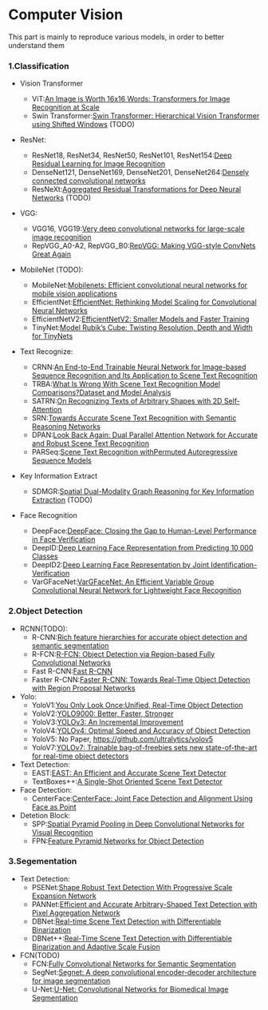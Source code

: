 # Computer Vision
This part is mainly to reproduce various models, in order to better understand them

### 1.Classification
- Vision Transformer
    - ViT:[An Image is Worth 16x16 Words: Transformers for Image Recognition at Scale](https://arxiv.org/abs/2010.11929)
    - Swin Transformer:[Swin Transformer: Hierarchical Vision Transformer using Shifted Windows](https://openaccess.thecvf.com/content/ICCV2021/papers/Liu_Swin_Transformer_Hierarchical_Vision_Transformer_Using_Shifted_Windows_ICCV_2021_paper.pdf) (TODO)
- ResNet:
    - ResNet18, ResNet34, ResNet50, ResNet101, ResNet154:[Deep Residual Learning for Image Recognition](https://openaccess.thecvf.com/content_cvpr_2016/html/He_Deep_Residual_Learning_CVPR_2016_paper.html)
    - DenseNet121, DenseNet169, DenseNet201, DenseNet264:[Densely connected convolutional networks](https://arxiv.org/pdf/2101.03697.pdf) 
    - ResNeXt:[Aggregated Residual Transformations for Deep Neural Networks](https://openaccess.thecvf.com/content_cvpr_2017/html/Xie_Aggregated_Residual_Transformations_CVPR_2017_paper.html) (TODO)
- VGG:
    - VGG16, VGG19:[Very deep convolutional networks for large-scale image recognition](https://arxiv.org/abs/1409.1556)
    - RepVGG_A0-A2, RepVGG_B0:[RepVGG: Making VGG-style ConvNets Great Again](https://arxiv.org/pdf/2101.03697.pdf) 
- MobileNet (TODO):
    - MobileNet:[Mobilenets: Efficient convolutional neural networks for mobile vision applications](https://arxiv.org/abs/1704.04861)
    - EfficientNet:[EfficientNet: Rethinking Model Scaling for Convolutional Neural Networks](https://arxiv.org/abs/1905.11946)
    - EfficientNetV2:[EfficientNetV2: Smaller Models and Faster Training](https://arxiv.org/abs/2104.00298)
    - TinyNet:[Model Rubik’s Cube: Twisting Resolution, Depth and Width for TinyNets](https://arxiv.org/pdf/2010.14819.pdf)
    
- Text Recognize: 
    - CRNN:[An End-to-End Trainable Neural Network for Image-based Sequence Recognition and Its Application to Scene Text Recognition](https://arxiv.org/abs/1507.05717)
    - TRBA:[What Is Wrong With Scene Text Recognition Model Comparisons?Dataset and Model Analysis](https://arxiv.org/abs/1904.01906)
    - SATRN:[On Recognizing Texts of Arbitrary Shapes with 2D Self-Attention](https://www.notion.so/On-Recognizing-Texts-of-Arbitrary-Shapes-with-2D-Self-Attention-09e4a80c550a449384ded2895b4292df)
    - SRN:[Towards Accurate Scene Text Recognition with Semantic Reasoning Networks](https://openaccess.thecvf.com/content_CVPR_2020/papers/Yu_Towards_Accurate_Scene_Text_Recognition_With_Semantic_Reasoning_Networks_CVPR_2020_paper.pdf)
    - DPAN:[Look Back Again: Dual Parallel Attention Network for Accurate and Robust Scene Text Recognition](https://dl.acm.org/doi/pdf/10.1145/3460426.3463674)
    - PARSeq:[Scene Text Recognition withPermuted Autoregressive Sequence Models](https://arxiv.org/pdf/2207.06966.pdf)
    
- Key Information Extract
    - SDMGR:[Spatial Dual-Modality Graph Reasoning for Key Information Extraction](https://arxiv.org/abs/2103.14470) (TODO)

- Face Recognition
    - DeepFace:[DeepFace: Closing the Gap to Human-Level Performance in Face Verification](https://openaccess.thecvf.com/content_cvpr_2014/papers/Taigman_DeepFace_Closing_the_2014_CVPR_paper.pdf)
    - DeepID:[Deep Learning Face Representation from Predicting 10,000 Classes](https://openaccess.thecvf.com/content_cvpr_2014/papers/Sun_Deep_Learning_Face_2014_CVPR_paper.pdf)
    - DeepID2:[Deep Learning Face Representation by Joint Identification-Verification](https://proceedings.neurips.cc/paper/2014/hash/e5e63da79fcd2bebbd7cb8bf1c1d0274-Abstract.html)
    - VarGFaceNet:[VarGFaceNet: An Efficient Variable Group Convolutional Neural Network for Lightweight Face Recognition](https://arxiv.org/pdf/1910.04985v4.pdf)
    
### 2.Object Detection
- RCNN(TODO):
    - R-CNN:[Rich feature hierarchies for accurate object detection and semantic segmentation](https://openaccess.thecvf.com/content_cvpr_2014/papers/Girshick_Rich_Feature_Hierarchies_2014_CVPR_paper.pdf) 
    - R-FCN:[R-FCN: Object Detection via Region-based Fully Convolutional Networks](https://proceedings.neurips.cc/paper/2016/hash/577ef1154f3240ad5b9b413aa7346a1e-Abstract.html)
    - Fast R-CNN:[Fast R-CNN](https://openaccess.thecvf.com/content_iccv_2015/papers/Girshick_Fast_R-CNN_ICCV_2015_paper.pdf)
    - Faster R-CNN:[Faster R-CNN: Towards Real-Time Object Detection with Region Proposal Networks](https://proceedings.neurips.cc/paper/2015/hash/14bfa6bb14875e45bba028a21ed38046-Abstract.html)
- Yolo: 
    - YoloV1:[You Only Look Once:Unified, Real-Time Object Detection](http://arxiv.org/abs/1506.02640)
    - YoloV2:[YOLO9000: Better, Faster, Stronger](https://arxiv.org/pdf/1612.08242.pdf)
    - YoloV3:[YOLOv3: An Incremental Improvement](https://arxiv.org/pdf/1804.02767.pdf)
    - YoloV4:[YOLOv4: Optimal Speed and Accuracy of Object Detection](https://arxiv.org/abs/2004.10934)
    - YoloV5: No Paper, https://github.com/ultralytics/yolov5
    - YoloV7:[YOLOv7: Trainable bag-of-freebies sets new state-of-the-art for real-time object detectors](http://arxiv.org/abs/2207.02696)
- Text Detection:
    - EAST:[EAST: An Efficient and Accurate Scene Text Detector](https://arxiv.org/pdf/1704.03155v2.pdf)
    - TextBoxes++:[A Single-Shot Oriented Scene Text Detector](https://arxiv.org/pdf/1801.02765.pdf) 
- Face Detection:
    - CenterFace:[CenterFace: Joint Face Detection and Alignment Using Face as Point](https://arxiv.org/abs/1911.03599)
- Detetion Block:
    - SPP:[Spatial Pyramid Pooling in Deep Convolutional Networks for Visual Recognition](https://ieeexplore.ieee.org/abstract/document/7005506)
    - FPN:[Feature Pyramid Networks for Object Detection](https://openaccess.thecvf.com/content_cvpr_2017/html/Lin_Feature_Pyramid_Networks_CVPR_2017_paper.html)
### 3.Segementation
- Text Detection:
    - PSENet:[Shape Robust Text Detection With Progressive Scale Expansion Network](https://openaccess.thecvf.com/content_CVPR_2019/html/Wang_Shape_Robust_Text_Detection_With_Progressive_Scale_Expansion_Network_CVPR_2019_paper.html)
    - PANNet:[Efficient and Accurate Arbitrary-Shaped Text Detection with Pixel Aggregation Network](https://arxiv.org/pdf/1908.05900.pdf)
    - DBNet:[Real-time Scene Text Detection with Differentiable Binarization](https://arxiv.org/pdf/1911.08947.pdf)
    - DBNet++:[Real-Time Scene Text Detection with Differentiable Binarization and Adaptive Scale Fusion](https://arxiv.org/pdf/2202.10304.pdf)
- FCN(TODO)
    - FCN:[Fully Convolutional Networks for Semantic Segmentation](https://openaccess.thecvf.com/content_cvpr_2015/html/Long_Fully_Convolutional_Networks_2015_CVPR_paper.html)
    - SegNet:[Segnet: A deep convolutional encoder-decoder architecture for image segmentation](https://ieeexplore.ieee.org/abstract/document/7803544)
    - U-Net:[U-Net: Convolutional Networks for Biomedical Image Segmentation](https://link.springer.com/content/pdf/10.1007/978-3-319-24574-4_28.pdf)

